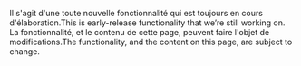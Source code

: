 <span data-ttu-id="06a50-101">Il s'agit d'une toute nouvelle fonctionnalité qui est toujours en cours d'élaboration.</span><span class="sxs-lookup"><span data-stu-id="06a50-101">This is early-release functionality that we’re still working on.</span></span> <span data-ttu-id="06a50-102">La fonctionnalité, et le contenu de cette page, peuvent faire l'objet de modifications.</span><span class="sxs-lookup"><span data-stu-id="06a50-102">The functionality, and the content on this page, are subject to change.</span></span>
